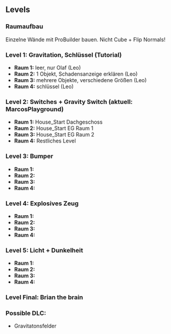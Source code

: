 ## Levels

### Raumaufbau

Einzelne Wände mit ProBuilder bauen. Nicht Cube + Flip Normals!

### Level 1: Gravitation, Schlüssel (Tutorial)

* **Raum 1:** leer, nur Olaf (Leo)
* **Raum 2:** 1 Objekt, Schadensanzeige erklären (Leo)
* **Raum 3:** mehrere Objekte, verschiedene Größen (Leo)
* **Raum 4:** schlüssel (Leo)

### Level 2: Switches + Gravity Switch (aktuell: MarcosPlayground)

* **Raum 1:** House_Start Dachgeschoss
* **Raum 2:** House_Start EG Raum 1
* **Raum 3:** House_Start EG Raum 2
* **Raum 4:** Restliches Level

### Level 3: Bumper

* **Raum 1:**
* **Raum 2:**
* **Raum 3:**
* **Raum 4:**

### Level 4: Explosives Zeug

* **Raum 1:**
* **Raum 2:**
* **Raum 3:**
* **Raum 4:**

### Level 5: Licht + Dunkelheit

* **Raum 1:**
* **Raum 2:**
* **Raum 3:**
* **Raum 4:**

### Level Final: Brian the brain


### Possible DLC:
- Gravitatonsfelder
